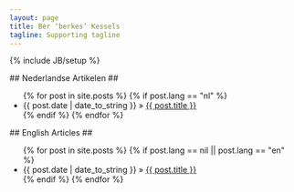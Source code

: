 ```yaml
---
layout: page
title: Bèr ‘berkes’ Kessels
tagline: Supporting tagline
---
```

{% include JB/setup %}
<section class="posts nl" lang="nl">
## Nederlandse Artikelen ##
<ul class="posts">
  {% for post in site.posts %}
    {% if post.lang == "nl" %}
      <li><span>{{ post.date | date_to_string }}</span> &raquo; <a href="{{ BASE_PATH }}{{ post.url }}">{{ post.title }}</a></li>
    {% endif %}
  {% endfor %}
</ul>
</section>
<section class="posts en" lang="en">
## English Articles ##
<ul class="posts">
  {% for post in site.posts %}
    {% if post.lang == nil || post.lang == "en" %}
      <li><span>{{ post.date | date_to_string }}</span> &raquo; <a href="{{ BASE_PATH }}{{ post.url }}">{{ post.title }}</a></li>
    {% endif %}
  {% endfor %}
</ul>
</section>

